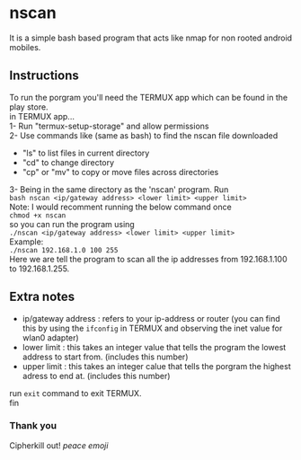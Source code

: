 # nscan
It is a simple bash based program that acts like nmap for non rooted android mobiles.

## Instructions
To run the porgram you'll need the TERMUX app which can be found in the play store.  
in TERMUX app...  
1- Run "termux-setup-storage" and allow permissions  
2- Use commands like (same as bash) to find the nscan file downloaded  
 - "ls" to list files in current directory  
 - "cd" to change directory  
 - "cp" or "mv" to copy or move files across directories  

3- Being in the same directory as the 'nscan' program. Run  
`bash nscan <ip/gateway address> <lower limit> <upper limit>`  
Note: I would recomment running the below command once  
`chmod +x nscan`  
so you can run the program using  
`./nscan <ip/gateway address> <lower limit> <upper limit>`  
Example:  
  `./nscan 192.168.1.0 100 255`  
Here we are tell the program to scan all the ip addresses from 192.168.1.100 to 192.168.1.255.  

## Extra notes
 - ip/gateway address : refers to your ip-address or router (you can find this by using the `ifconfig` in TERMUX and observing the inet value for wlan0 adapter)  
 - lower limit        : this takes an integer value that tells the program the lowest address to start from. (includes this number)  
 - upper limit        : this takes an integer calue that tells the porgram the highest adress to end at. (includes this number)  

run `exit` command to exit TERMUX.  
fin
  
### Thank you
Cipherkill out! *peace emoji*
